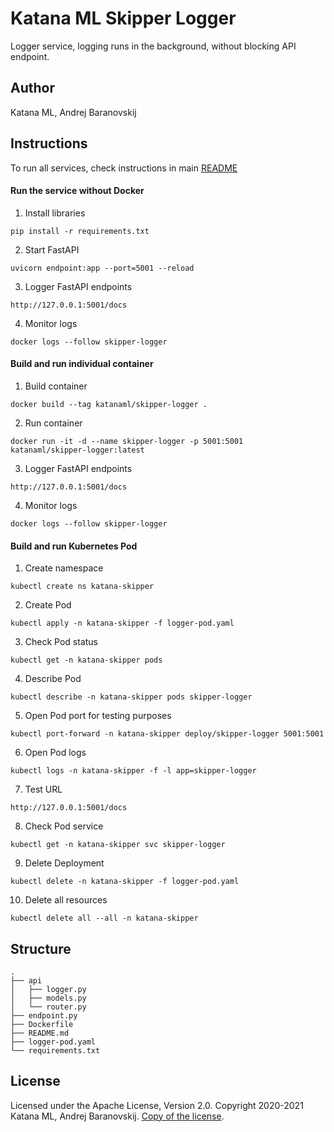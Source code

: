 # Katana ML Skipper Logger

Logger service, logging runs in the background, without blocking API endpoint.

## Author

Katana ML, Andrej Baranovskij

## Instructions

To run all services, check instructions in main [README](https://github.com/katanaml/katana-skipper/blob/master/README.md)

#### Run the service without Docker

1. Install libraries

```
pip install -r requirements.txt
```

2. Start FastAPI

```
uvicorn endpoint:app --port=5001 --reload
```

3. Logger FastAPI endpoints

```
http://127.0.0.1:5001/docs
```

4. Monitor logs

```
docker logs --follow skipper-logger
```

#### Build and run individual container

1. Build container

```
docker build --tag katanaml/skipper-logger .
```

2. Run container

```
docker run -it -d --name skipper-logger -p 5001:5001  katanaml/skipper-logger:latest
```

3. Logger FastAPI endpoints

```
http://127.0.0.1:5001/docs
```

4. Monitor logs

```
docker logs --follow skipper-logger
```

#### Build and run Kubernetes Pod

1. Create namespace

```
kubectl create ns katana-skipper
```

2. Create Pod

```
kubectl apply -n katana-skipper -f logger-pod.yaml
```

3. Check Pod status

```
kubectl get -n katana-skipper pods
```

4. Describe Pod

```
kubectl describe -n katana-skipper pods skipper-logger
```

5. Open Pod port for testing purposes

```
kubectl port-forward -n katana-skipper deploy/skipper-logger 5001:5001
```

6. Open Pod logs

```
kubectl logs -n katana-skipper -f -l app=skipper-logger
```

7. Test URL

```
http://127.0.0.1:5001/docs
```

8. Check Pod service

```
kubectl get -n katana-skipper svc skipper-logger
```

9. Delete Deployment

```
kubectl delete -n katana-skipper -f logger-pod.yaml
```

10. Delete all resources

```
kubectl delete all --all -n katana-skipper
```

## Structure

```
.
├── api 
│   ├── logger.py
│   ├── models.py
│   └── router.py
├── endpoint.py
├── Dockerfile
├── README.md
├── logger-pod.yaml
└── requirements.txt
```

## License

Licensed under the Apache License, Version 2.0. Copyright 2020-2021 Katana ML, Andrej Baranovskij. [Copy of the license](https://github.com/katanaml/katana-skipper/blob/master/LICENSE).

